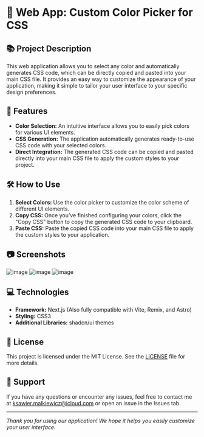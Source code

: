 # 🎨 Web App: Custom Color Picker for CSS

## 📚 Project Description

This web application allows you to select any color and automatically generates CSS code, which can be directly copied and pasted into your main CSS file. It provides an easy way to customize the appearance of your application, making it simple to tailor your user interface to your specific design preferences.

## 🚀 Features

- **Color Selection:** An intuitive interface allows you to easily pick colors for various UI elements.
- **CSS Generation:** The application automatically generates ready-to-use CSS code with your selected colors.
- **Direct Integration:** The generated CSS code can be copied and pasted directly into your main CSS file to apply the custom styles to your project.

## 🛠 How to Use

1. **Select Colors:** Use the color picker to customize the color scheme of different UI elements.
2. **Copy CSS:** Once you’ve finished configuring your colors, click the "Copy CSS" button to copy the generated CSS code to your clipboard.
3. **Paste CSS:** Paste the copied CSS code into your main CSS file to apply the custom styles to your application.

## 📷 Screenshots

![image](https://github.com/user-attachments/assets/921008ad-b8b7-4dd5-a7d1-262aa581a448)
![image](https://github.com/user-attachments/assets/6d822d66-222b-4c67-8782-0c1cb71f7183)
![image](https://github.com/user-attachments/assets/7821ace0-c4dc-46df-89f7-bb6cf7e61867)

## 💻 Technologies

- **Framework:** Next.js (Also fully compatible with Vite, Remix, and Astro)
- **Styling:** CSS3
- **Additional Libraries:** shadcn/ui themes

## 📝 License

This project is licensed under the MIT License. See the [LICENSE](./LICENSE) file for more details.

## 🙌 Support

If you have any questions or encounter any issues, feel free to contact me at [ksawier.malkiewicz@icloud.com](mailto:ksawier.malkiewicz@icloud.com) or open an issue in the Issues tab.

---

*Thank you for using our application! We hope it helps you easily customize your user interface.*
